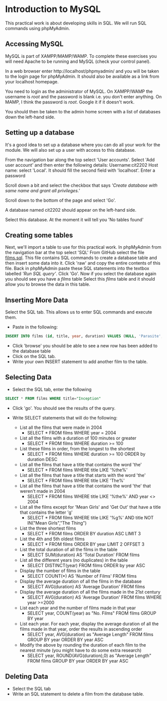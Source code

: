 # Introduction to MySQL
This practical work is about developing skills in SQL. We will run SQL commands using phpMyAdmin.

## Accessing MySQL
MySQL is part of XAMPP/MAMP/WAMP. To complete these exercises you will need Apache to be running and MySQL (check your control panel).

In a web browser enter http://localhost/phpmyadmin/ and you will be taken to the login page for phpMyAdmin. It should also be available as a link from your localhost homepage.

You need to login as the administrator of MySQL. On XAMPP/WAMP the username is *root* and the password is blank i.e. you don't enter anything. On MAMP, I think the password is *root*. Google it if it doesn't work.  

You should then be taken to the admin home screen with a list of databases down the left-hand side.

## Setting up a database
It's a good idea to set up a database where you can do all your work for the module. We will also set up a user with access to this database.

From the navigation bar along the top select 'User accounts'.
Select 'Add user account' and then enter the following details:
Username:cit2202
Host name: select 'Local'. It should fill the second field with 'localhost'.
Enter a password

Scroll down a bit and select the checkbox that says *'Create database with same name and grant all privileges.'*

Scroll down to the bottom of the page and select 'Go'.

A database named cit2202 should appear on the left-hand side.

Select this database. At the moment it will tell you 'No tables found'

## Creating some tables
Next, we'll import a table to use for this practical work.
In phpMyAdmin from the navigation bar at the top select 'SQL'
From GitHub select the file [films.sql](films.sql). This file contains SQL commands to create a database table and then insert some data into it. Click 'raw' and copy the entire contents of this file.
Back in phpMyAdmin paste these SQL statements into the textbox labelled *'Run SQL query'*.
Click 'Go'.
Now if you select the database again you should see you have a *films* table
Select this *films* table and it should allow you to browse the data in this table.

## Inserting More Data
Select the SQL tab. This allows us to enter SQL commands and execute them.

* Paste in the following:
```SQL
INSERT INTO films (id, title, year, duration) VALUES (NULL, 'Parasite', 2019, 134)
```
* Click 'browse' you should be able to see a new row has been added to the database table
* Click on the SQL tab.
* Write your own INSERT statement to add another film to the table.

## Selecting Data

* Select the SQL tab, enter the following

```SQL
SELECT * FROM films WHERE title="Inception"
```
* Click 'go'. You should see the results of the query.

* Write SELECT statements that will do the following:
  * List all the films that were made in 2004
    * SELECT * FROM films WHERE year = 2004
  * List all the films  with a duration of 100 minutes or greater
    * SELECT * FROM films WHERE duration >= 100
  * List these films in order, from the longest to the shortest
    * SELECT * FROM films WHERE duration >= 100 ORDER by duration DESC
  * List all the films that have a title that contains the word 'the'
    * SELECT * FROM films WHERE title LIKE '%the%'
  * List all the films that have a title that starts with the word 'the'
    * SELECT * FROM films WHERE title LIKE 'The%'
  * List all the films that have a title that contains the word 'the' that weren't made in 2004
    * SELECT * FROM films WHERE title LIKE '%the%' AND year <> 2004
  * List all the films except for 'Mean Girls' and 'Get Out' that have a title that contains the letter 'g'
    * SELECT * FROM films WHERE title LIKE '%g%' AND title NOT IN("Mean Girls","The Thing")
  * List the three shortest films
    * SELECT * FROM films ORDER BY duration ASC LIMIT 3
  * List the 4th and 5th oldest films
    * SELECT * FROM films ORDER BY year LIMIT 2 OFFSET 3
  * List the total duration of all the films in the table
    * SELECT SUM(duration) AS 'Total Duration' FROM films
  * List all the different years (no duplicates) in the table
    * SELECT DISTINCT(year) FROM films ORDER by year ASC
  * Display the number of films in the table
    * SELECT COUNT(*) AS 'Number of Films' FROM films
  * Display the average duration of all the films in the database
    * SELECT AVG(duration) AS 'Average Duration' FROM films
  * Display the average duration of all the films made in the 21st century
    * SELECT AVG(duration) AS 'Average Duration' FROM films WHERE year >=2000
  * List each year and the number of films made in that year
    * SELECT year, COUNT(year) as "No. Films" FROM  films GROUP BY year
  * List each year. For each year, display the average duration of all the films made in that year, order the results in ascending order
    * SELECT year, AVG(duration) as "Average Length" FROM  films GROUP BY year ORDER BY year ASC
  * Modify the above by rounding the duration of each film to the nearest minute (you might have to do some extra research)
    * SELECT year, ROUND(AVG(duration),0) as "Average Length" FROM  films GROUP BY year ORDER BY year ASC

## Deleting Data
* Select the SQL tab
* Write an SQL statement to delete a film from the database table.
